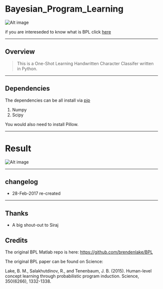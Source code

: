 # Bayesian_Program_Learning

![Alt image](https://github.com/PauloRlopez/ML-Bayesian_Program_Learning/blob/master/Images/BPL.png?raw="BPL")


if you are intereseded to know what is BPL click [here](http://www.ctvnews.ca/sci-tech/new-algorithm-lets-machines-learn-like-humans-1.2695230) 

----
## Overview

> This is a One-Shot Learning Handwritten Character Classifer written in Python.

----
## Dependencies 

The dependencies can be all install via [pip](https://pypi.python.org/pypi/pip)

1. Numpy
3. Scipy 

You would also need to install Pillow.

----

# Result

![Alt image](https://github.com/PauloRlopez/ML-Bayesian_Program_Learning/blob/master/Images/python.demo.png?raw="results")

----
## changelog
* 28-Feb-2017 re-created 

----
## Thanks

* A big shout-out to Siraj 


## Credits

The original BPL Matlab repo is here: https://github.com/brendenlake/BPL

The original BPL paper can be found on Science:

Lake, B. M., Salakhutdinov, R., and Tenenbaum, J. B. (2015). Human-level concept learning through probabilistic program induction. Science, 350(6266), 1332-1338.
















